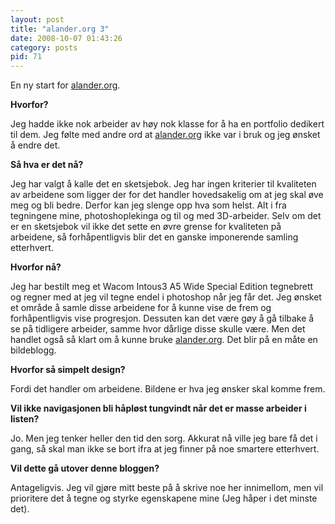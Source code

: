 ```yaml
---
layout: post
title: "alander.org 3"
date: 2008-10-07 01:43:26
category: posts
pid: 71
---
```

En ny start for [alander.org][1].

**Hvorfor?**

Jeg hadde ikke nok arbeider av høy nok klasse for å ha en portfolio dedikert til dem. Jeg følte med andre ord at [alander.org][1] ikke var i bruk og jeg ønsket å endre det.

**Så hva er det nå?**

Jeg har valgt å kalle det en sketsjebok. Jeg har ingen kriterier til kvaliteten av arbeidene som ligger der for det handler hovedsakelig om at jeg skal øve meg og bli bedre. Derfor kan jeg slenge opp hva som helst. Alt i fra tegningene mine, photoshoplekinga og til og med 3D-arbeider. Selv om det er en sketsjebok vil ikke det sette en øvre grense for kvaliteten på arbeidene, så forhåpentligvis blir det en ganske imponerende samling etterhvert. 

**Hvorfor nå?**

Jeg har bestilt meg et Wacom Intous3 A5 Wide Special Edition tegnebrett og regner med at jeg vil tegne endel i photoshop når jeg får det. Jeg ønsket et område å samle disse arbeidene for å kunne vise de frem og forhåpentligvis vise progresjon. Dessuten kan det være gøy å gå tilbake å se på tidligere arbeider, samme hvor dårlige disse skulle være. Men det handlet også så klart om å kunne bruke [alander.org][1]. Det blir på en måte en bildeblogg.

**Hvorfor så simpelt design?**

Fordi det handler om arbeidene. Bildene er hva jeg ønsker skal komme frem.

**Vil ikke navigasjonen bli håpløst tungvindt når det er masse arbeider i listen?**

Jo. Men jeg tenker heller den tid den sorg. Akkurat nå ville jeg bare få det i gang, så skal man ikke se bort ifra at jeg finner på noe smartere etterhvert.

**Vil dette gå utover denne bloggen?**

Antageligvis. Jeg vil gjøre mitt beste på å skrive noe her innimellom, men vil prioritere det å tegne og styrke egenskapene mine (Jeg håper i det minste det).

 [1]: http://alander.org